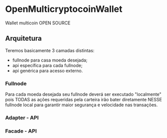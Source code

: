 # OpenMulticryptocoinWallet
Wallet multicoin OPEN SOURCE


## Arquitetura

Teremos basicamente 3 camadas distintas:

- fullnode para casa moeda desejada;
- api específica para cada fullnode;
- api genérica para acesso externo.


### Fullnode

Para cada moeda desejada seu fullnode deverá ser executado "localmente" pois TODAS as ações requeridas pela carteira irão bater diretamente NESSE fullnode local para garantir maior segurança e velocidade nas transações.


### Adapter - API


### Facade - API
